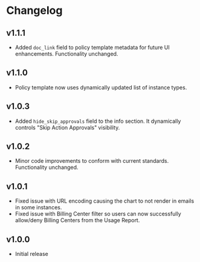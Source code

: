 # Changelog

## v1.1.1

- Added `doc_link` field to policy template metadata for future UI enhancements. Functionality unchanged.

## v1.1.0

- Policy template now uses dynamically updated list of instance types.

## v1.0.3

- Added `hide_skip_approvals` field to the info section. It dynamically controls "Skip Action Approvals" visibility.

## v1.0.2

- Minor code improvements to conform with current standards. Functionality unchanged.

## v1.0.1

- Fixed issue with URL encoding causing the chart to not render in emails in some instances.
- Fixed issue with Billing Center filter so users can now successfully allow/deny Billing Centers from the Usage Report.

## v1.0.0

- Initial release
